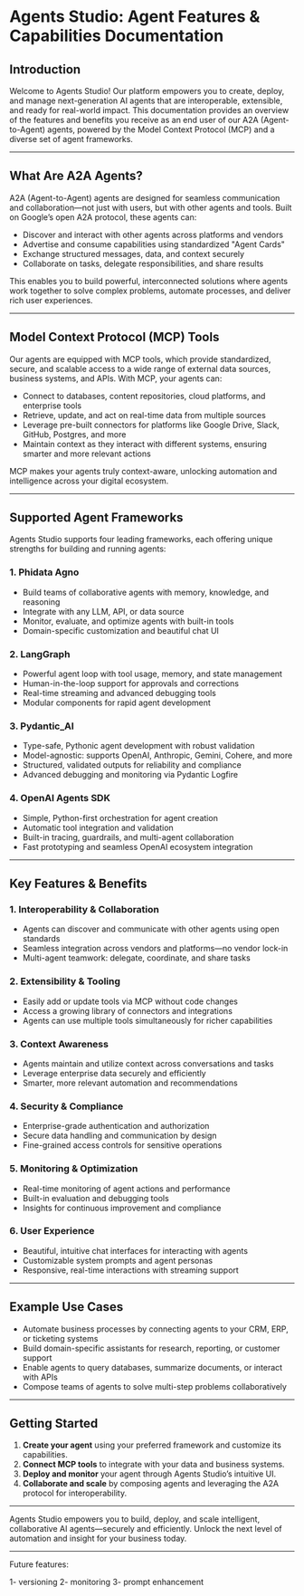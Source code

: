 # Agents Studio: Agent Features & Capabilities Documentation

## Introduction
Welcome to Agents Studio! Our platform empowers you to create, deploy, and manage next-generation AI agents that are interoperable, extensible, and ready for real-world impact. This documentation provides an overview of the features and benefits you receive as an end user of our A2A (Agent-to-Agent) agents, powered by the Model Context Protocol (MCP) and a diverse set of agent frameworks.

---

## What Are A2A Agents?
A2A (Agent-to-Agent) agents are designed for seamless communication and collaboration—not just with users, but with other agents and tools. Built on Google’s open A2A protocol, these agents can:
- Discover and interact with other agents across platforms and vendors
- Advertise and consume capabilities using standardized "Agent Cards"
- Exchange structured messages, data, and context securely
- Collaborate on tasks, delegate responsibilities, and share results

This enables you to build powerful, interconnected solutions where agents work together to solve complex problems, automate processes, and deliver rich user experiences.

---

## Model Context Protocol (MCP) Tools
Our agents are equipped with MCP tools, which provide standardized, secure, and scalable access to a wide range of external data sources, business systems, and APIs. With MCP, your agents can:
- Connect to databases, content repositories, cloud platforms, and enterprise tools
- Retrieve, update, and act on real-time data from multiple sources
- Leverage pre-built connectors for platforms like Google Drive, Slack, GitHub, Postgres, and more
- Maintain context as they interact with different systems, ensuring smarter and more relevant actions

MCP makes your agents truly context-aware, unlocking automation and intelligence across your digital ecosystem.

---

## Supported Agent Frameworks
Agents Studio supports four leading frameworks, each offering unique strengths for building and running agents:

### 1. Phidata Agno
- Build teams of collaborative agents with memory, knowledge, and reasoning
- Integrate with any LLM, API, or data source
- Monitor, evaluate, and optimize agents with built-in tools
- Domain-specific customization and beautiful chat UI

### 2. LangGraph
- Powerful agent loop with tool usage, memory, and state management
- Human-in-the-loop support for approvals and corrections
- Real-time streaming and advanced debugging tools
- Modular components for rapid agent development

### 3. Pydantic_AI
- Type-safe, Pythonic agent development with robust validation
- Model-agnostic: supports OpenAI, Anthropic, Gemini, Cohere, and more
- Structured, validated outputs for reliability and compliance
- Advanced debugging and monitoring via Pydantic Logfire

### 4. OpenAI Agents SDK
- Simple, Python-first orchestration for agent creation
- Automatic tool integration and validation
- Built-in tracing, guardrails, and multi-agent collaboration
- Fast prototyping and seamless OpenAI ecosystem integration

---

## Key Features & Benefits

### 1. Interoperability & Collaboration
- Agents can discover and communicate with other agents using open standards
- Seamless integration across vendors and platforms—no vendor lock-in
- Multi-agent teamwork: delegate, coordinate, and share tasks

### 2. Extensibility & Tooling
- Easily add or update tools via MCP without code changes
- Access a growing library of connectors and integrations
- Agents can use multiple tools simultaneously for richer capabilities

### 3. Context Awareness
- Agents maintain and utilize context across conversations and tasks
- Leverage enterprise data securely and efficiently
- Smarter, more relevant automation and recommendations

### 4. Security & Compliance
- Enterprise-grade authentication and authorization
- Secure data handling and communication by design
- Fine-grained access controls for sensitive operations

### 5. Monitoring & Optimization
- Real-time monitoring of agent actions and performance
- Built-in evaluation and debugging tools
- Insights for continuous improvement and compliance

### 6. User Experience
- Beautiful, intuitive chat interfaces for interacting with agents
- Customizable system prompts and agent personas
- Responsive, real-time interactions with streaming support

---

## Example Use Cases
- Automate business processes by connecting agents to your CRM, ERP, or ticketing systems
- Build domain-specific assistants for research, reporting, or customer support
- Enable agents to query databases, summarize documents, or interact with APIs
- Compose teams of agents to solve multi-step problems collaboratively

---

## Getting Started
1. **Create your agent** using your preferred framework and customize its capabilities.
2. **Connect MCP tools** to integrate with your data and business systems.
3. **Deploy and monitor** your agent through Agents Studio’s intuitive UI.
4. **Collaborate and scale** by composing agents and leveraging the A2A protocol for interoperability.

---

Agents Studio empowers you to build, deploy, and scale intelligent, collaborative AI agents—securely and efficiently. Unlock the next level of automation and insight for your business today.






-----------------------------------------------------------
Future features:

1- versioning
2- monitoring
3- prompt enhancement


